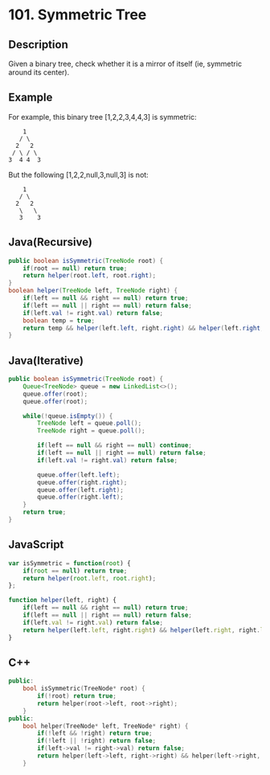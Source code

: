 # 101. Symmetric Tree

## Description

Given a binary tree, check whether it is a mirror of itself (ie, symmetric around its center).

## Example

For example, this binary tree [1,2,2,3,4,4,3] is symmetric:

```
    1
   / \
  2   2
 / \ / \
3  4 4  3
```

But the following [1,2,2,null,3,null,3] is not:

```
    1
   / \
  2   2
   \   \
   3    3
```

## Java(Recursive)

```Java
public boolean isSymmetric(TreeNode root) {
    if(root == null) return true;
    return helper(root.left, root.right);
}
boolean helper(TreeNode left, TreeNode right) {
    if(left == null && right == null) return true;
    if(left == null || right == null) return false;
    if(left.val != right.val) return false;
    boolean temp = true;
    return temp && helper(left.left, right.right) && helper(left.right, right.left);
}
```

## Java(Iterative)

```Java
public boolean isSymmetric(TreeNode root) {
    Queue<TreeNode> queue = new LinkedList<>();
    queue.offer(root);
    queue.offer(root);

    while(!queue.isEmpty()) {
        TreeNode left = queue.poll();
        TreeNode right = queue.poll();

        if(left == null && right == null) continue;
        if(left == null || right == null) return false;
        if(left.val != right.val) return false;

        queue.offer(left.left);
        queue.offer(right.right);
        queue.offer(left.right);
        queue.offer(right.left);
    }
    return true;
}
```

## JavaScript

```JavaScript
var isSymmetric = function(root) {
    if(root == null) return true;
    return helper(root.left, root.right);
};

function helper(left, right) {
    if(left == null && right == null) return true;
    if(left == null || right == null) return false;
    if(left.val != right.val) return false;
    return helper(left.left, right.right) && helper(left.right, right.left);
}
```

## C++

```C++
public:
    bool isSymmetric(TreeNode* root) {
        if(!root) return true;
        return helper(root->left, root->right);
    }
public:
    bool helper(TreeNode* left, TreeNode* right) {
        if(!left && !right) return true;
        if(!left || !right) return false;
        if(left->val != right->val) return false;
        return helper(left->left, right->right) && helper(left->right, right->left);
    }
```

